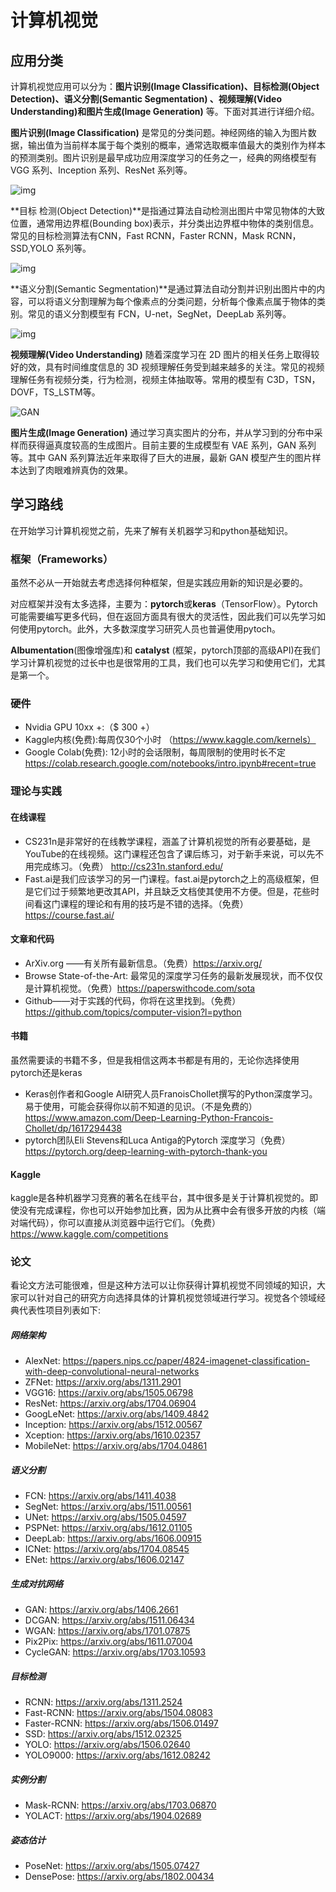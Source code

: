 # 计算机视觉

## 应用分类

计算机视觉应用可以分为：**图片识别(Image Classification)、目标检测(Object Detection)、语义分割(Semantic Segmentation) 、视频理解(Video Understanding)和图片生成(Image Generation)** 等。下面对其进行详细介绍。

**图片识别(Image Classification)** 是常见的分类问题。神经网络的输入为图片数据，输出值为当前样本属于每个类别的概率，通常选取概率值最大的类别作为样本的预测类别。图片识别是最早成功应用深度学习的任务之一，经典的网络模型有 VGG 系列、Inception 系列、ResNet 系列等。

![img](pics/cv1.png)

**目标 检测(Object Detection)**是指通过算法自动检测出图片中常见物体的大致位置，通常用边界框(Bounding box)表示，并分类出边界框中物体的类别信息。常见的目标检测算法有CNN，Fast RCNN，Faster RCNN，Mask RCNN，SSD,YOLO 系列等。

![img](pics/cv2.png)

**语义分割(Semantic Segmentation)**是通过算法自动分割并识别出图片中的内容，可以将语义分割理解为每个像素点的分类问题，分析每个像素点属于物体的类别。常见的语义分割模型有 FCN，U-net，SegNet，DeepLab 系列等。

![img](pics/cv3.png)

**视频理解(Video Understanding)** 随着深度学习在 2D 图片的相关任务上取得较好的效，具有时间维度信息的 3D 视频理解任务受到越来越多的关注。常见的视频理解任务有视频分类，行为检测，视频主体抽取等。常用的模型有 C3D，TSN，DOVF，TS_LSTM等。

![GAN](pics/cv4.png)

**图片生成(Image Generation)** 通过学习真实图片的分布，并从学习到的分布中采样而获得逼真度较高的生成图片。目前主要的生成模型有 VAE 系列，GAN 系列等。其中 GAN 系列算法近年来取得了巨大的进展，最新 GAN 模型产生的图片样本达到了肉眼难辨真伪的效果。

## 学习路线

在开始学习计算机视觉之前，先来了解有关机器学习和python基础知识。

### 框架（Frameworks）

虽然不必从一开始就去考虑选择何种框架，但是实践应用新的知识是必要的。

对应框架并没有太多选择，主要为：**pytorch**或**keras**（TensorFlow）。Pytorch可能需要编写更多代码，但在返回方面具有很大的灵活性，因此我们可以先学习如何使用pytorch。此外，大多数深度学习研究人员也普遍使用pytoch。

**Albumentation**(图像增强库)和 **catalyst** (框架，pytorch顶部的高级API)在我们学习计算机视觉的过长中也是很常用的工具，我们也可以先学习和使用它们，尤其是第一个。

### 硬件

- Nvidia GPU 10xx +:（$ 300 +）
- Kaggle内核(免费):每周仅30个小时 （https://www.kaggle.com/kernels）
- Google Colab(免费): 12小时的会话限制，每周限制的使用时长不定 https://colab.research.google.com/notebooks/intro.ipynb#recent=true

### 理论与实践

#### 在线课程

- CS231n是非常好的在线教学课程，涵盖了计算机视觉的所有必要基础，是YouTube的在线视频。这门课程还包含了课后练习，对于新手来说，可以先不用完成练习。（免费） http://cs231n.stanford.edu/
- Fast.ai是我们应该学习的另一门课程。fast.ai是pytorch之上的高级框架，但是它们过于频繁地更改其API，并且缺乏文档使其使用不方便。但是，花些时间看这门课程的理论和有用的技巧是不错的选择。（免费） https://course.fast.ai/

#### 文章和代码

- ArXiv.org ——有关所有最新信息。（免费）https://arxiv.org/
- Browse State-of-the-Art: 最常见的深度学习任务的最新发展现状，而不仅仅是计算机视觉。（免费）https://paperswithcode.com/sota
- Github——对于实践的代码，你将在这里找到。（免费）https://github.com/topics/computer-vision?l=python

#### 书籍

虽然需要读的书籍不多，但是我相信这两本书都是有用的，无论你选择使用pytorch还是keras

- Keras创作者和Google AI研究人员FranoisChollet撰写的Python深度学习。易于使用，可能会获得你以前不知道的见识。（不是免费的） https://www.amazon.com/Deep-Learning-Python-Francois-Chollet/dp/1617294438
- pytorch团队Eli Stevens和Luca Antiga的Pytorch 深度学习（免费） https://pytorch.org/deep-learning-with-pytorch-thank-you

#### Kaggle

kaggle是各种机器学习竞赛的著名在线平台，其中很多是关于计算机视觉的。即使没有完成课程，你也可以开始参加比赛，因为从比赛中会有很多开放的内核（端对端代码），你可以直接从浏览器中运行它们。（免费） https://www.kaggle.com/competitions

### 论文

看论文方法可能很难，但是这种方法可以让你获得计算机视觉不同领域的知识，大家可以针对自己的研究方向选择具体的计算机视觉领域进行学习。视觉各个领域经典代表性项目列表如下: 

##### 网络架构

* AlexNet: https://papers.nips.cc/paper/4824-imagenet-classification-with-deep-convolutional-neural-networks
* ZFNet: https://arxiv.org/abs/1311.2901
* VGG16: https://arxiv.org/abs/1505.06798
* ResNet: https://arxiv.org/abs/1704.06904
* GoogLeNet: https://arxiv.org/abs/1409.4842
* Inception: https://arxiv.org/abs/1512.00567
* Xception: https://arxiv.org/abs/1610.02357
* MobileNet: https://arxiv.org/abs/1704.04861

##### 语义分割

* FCN: https://arxiv.org/abs/1411.4038
* SegNet: https://arxiv.org/abs/1511.00561
* UNet: https://arxiv.org/abs/1505.04597
* PSPNet: https://arxiv.org/abs/1612.01105
* DeepLab: https://arxiv.org/abs/1606.00915
* ICNet: https://arxiv.org/abs/1704.08545
* ENet: https://arxiv.org/abs/1606.02147

##### 生成对抗网络

* GAN: https://arxiv.org/abs/1406.2661
* DCGAN: https://arxiv.org/abs/1511.06434
* WGAN: https://arxiv.org/abs/1701.07875
* Pix2Pix: https://arxiv.org/abs/1611.07004
* CycleGAN: https://arxiv.org/abs/1703.10593

##### 目标检测

* RCNN: https://arxiv.org/abs/1311.2524
* Fast-RCNN: https://arxiv.org/abs/1504.08083
* Faster-RCNN: https://arxiv.org/abs/1506.01497
* SSD: https://arxiv.org/abs/1512.02325
* YOLO: https://arxiv.org/abs/1506.02640
* YOLO9000: https://arxiv.org/abs/1612.08242

##### 实例分割

* Mask-RCNN: https://arxiv.org/abs/1703.06870
* YOLACT: https://arxiv.org/abs/1904.02689

##### 姿态估计

* PoseNet: https://arxiv.org/abs/1505.07427
* DensePose: https://arxiv.org/abs/1802.00434


